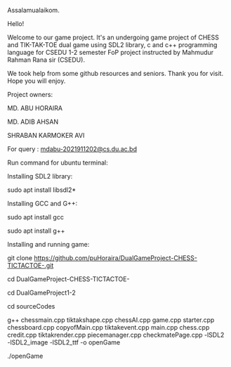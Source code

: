 Assalamualaikom.

Hello!

Welcome to our game project. It's an undergoing game project of CHESS and TIK-TAK-TOE dual game using SDL2 library, c and c++ programming language for CSEDU 1-2 semester FoP project instructed by Mahmudur Rahman Rana sir (CSEDU).

We took help from some github resources and seniors. Thank you for visit. Hope you will enjoy.

Project owners:

MD. ABU HORAIRA

MD. ADIB AHSAN

SHRABAN KARMOKER AVI

For query : mdabu-2021911202@cs.du.ac.bd

Run command for ubuntu terminal:

Installing SDL2 library:

sudo apt install libsdl2*

Installing GCC and G++:

sudo apt install gcc

sudo apt install g++

Installing and running game:

git clone https://github.com/puHoraira/DualGameProject-CHESS-TICTACTOE-.git

cd DualGameProject-CHESS-TICTACTOE-

cd DualGameProject1-2

cd sourceCodes

g++ chessmain.cpp tiktakshape.cpp chessAI.cpp game.cpp starter.cpp chessboard.cpp copyofMain.cpp tiktakevent.cpp main.cpp chess.cpp credit.cpp tiktakrender.cpp piecemanager.cpp checkmatePage.cpp -lSDL2 -lSDL2_image -lSDL2_ttf -o openGame

./openGame

